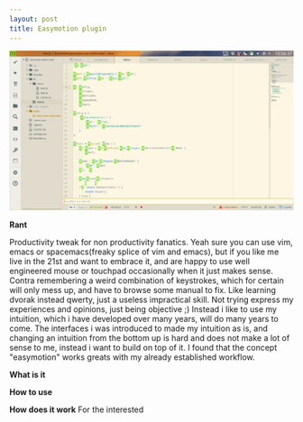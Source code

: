 ```yaml
---
layout: post
title: Easymotion plugin
---
```


![Easymotion](/images/2016/03/easymotion.png)

**Rant**

Productivity tweak for non productivity fanatics. Yeah sure you can use vim, emacs or spacemacs(freaky splice of vim and emacs), but if you like me live in the 21st and want to embrace it, and are happy to use well engineered mouse or touchpad occasionally when it just makes sense. Contra remembering a weird combination of keystrokes, which for certain will only mess up, and have to browse some manual to fix. Like learning dvorak instead qwerty, just a useless impractical skill. Not trying express my experiences and opinions, just being objective ;) Instead i like to use my intuition, which i have developed over many years, will do many years to come. The interfaces i was introduced to made my intuition as is, and changing an intuition from the bottom up is hard and does not make a lot of sense to me, instead i want to build on top of it. I found that the concept "easymotion" works greats with my already established workflow.

**What is it**

**How to use**

**How does it work**
For the interested
